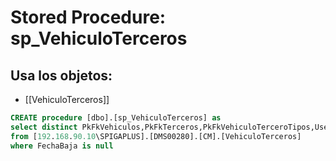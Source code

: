 # Stored Procedure: sp_VehiculoTerceros

## Usa los objetos:
- [[VehiculoTerceros]]

```sql
CREATE procedure [dbo].[sp_VehiculoTerceros] as
select distinct PkFkVehiculos,PkFkTerceros,PkFkVehiculoTerceroTipos,UserMod,FechaMod
from [192.168.90.10\SPIGAPLUS].[DMS00280].[CM].[VehiculoTerceros]
where FechaBaja is null

```

